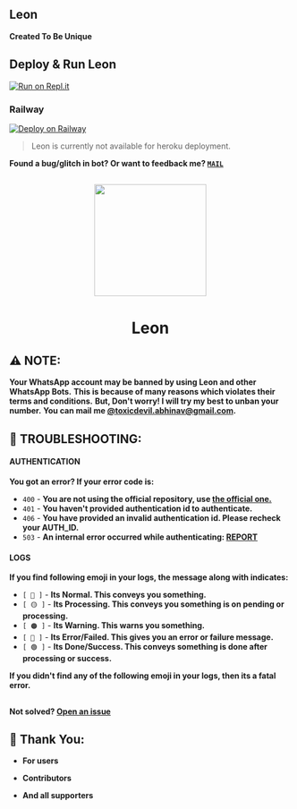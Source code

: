 ## Leon
**Created To Be Unique**

## Deploy & Run Leon

[![Run on Repl.it](https://repl.it/badge/github/TOXIC-DEVIL/Leon)](https://replit.com/@TOXICDEVIL/Leon)

### Railway

[![Deploy on Railway](https://railway.app/button.svg)](https://railway.app/template/7E5SS_?referralCode=5QCaZZ)
> Leon is currently not available for heroku deployment.

**Found a bug/glitch in bot? Or want to feedback me? [`MAIL`](https://mailto:toxicdevil.abhinav@gmail.com)**

##

<div align="center">
 <img src="https://i.ibb.co/mbcp1Wp/In-Shot-20230401-203841932.jpg" width="200" height="200">
 <h1>Leon</h1>
</div>

## ⚠️ NOTE:

**Your WhatsApp account may be banned by using Leon and other WhatsApp Bots.**
**This is because of many reasons which violates their terms and conditions.**
**But, Don't worry! I will try my best to unban your number.**
**You can mail me [@toxicdevil.abhinav@gmail.com](https://mailto:toxicdevil.abhinav@gmail.com).**

## 🐞 TROUBLESHOOTING:

#### AUTHENTICATION
**You got an error? If your error code is:**

- `400` - **You are not using the official repository, use [the official one.](https://github.com/TOXIC-DEVIL/Leon)**
- `401` - **You haven't provided authentication id to authenticate.**
- `406` - **You have provided an invalid authentication id. Please recheck your AUTH_ID.**
- `503` - **An internal error occurred while authenticating: [REPORT](https://github.com/TOXIC-DEVIL/Leon/issues/new?assignees=&labels=bug&title=[%20503%20]%20AN%20INTERNAL%20ERROR%20WHILE%20AUTHENTICATING)**

#### LOGS
**If you find following emoji in your logs, the message along with indicates:**

- `[ 🔵 ]` - **Its Normal. This conveys you something.**
- `[ 🟡 ]` - **Its Processing. This conveys you something is on pending or processing.**
- `[ 🟠 ]` - **Its Warning. This warns you something.**
- `[ 🔴 ]` - **Its Error/Failed. This gives you an error or failure message.**
- `[ 🟢 ]` - **Its Done/Success. This conveys something is done after processing or success.**

**If you didn't find any of the following emoji in your logs, then its a fatal error.**

##

**Not solved? [Open an issue](https://github.com/TOXIC-DEVIL/Leon/issues/new)**

## 🙏 Thank You:

- **For users**

- **Contributors**

- **And all supporters**
